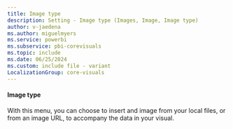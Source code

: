 ```yaml
---
title: Image type
description: Setting - Image type (Images, Image, Image type)
author: v-jaedena
ms.author: miguelmyers
ms.service: powerbi
ms.subservice: pbi-corevisuals
ms.topic: include
ms.date: 06/25/2024
ms.custom: include file - variant
LocalizationGroup: core-visuals
---
```

#### Image type

With this menu, you can choose to insert and image from your local files, or from an image URL, to accompany the data in your visual.
